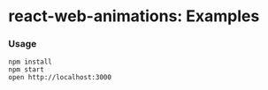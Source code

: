 react-web-animations: Examples
=====================

### Usage

```
npm install
npm start
open http://localhost:3000
```
